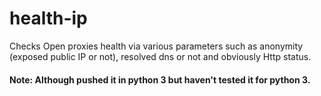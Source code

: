 # health-ip
Checks Open proxies health via various parameters such as anonymity (exposed public IP or not), resolved dns or not and obviously 
Http status.

#### Note: Although pushed it in python 3 but haven't tested it for python 3.
